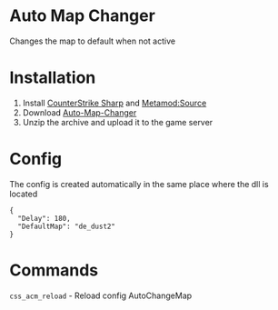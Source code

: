 # Auto Map Changer
 Changes the map to default when not active

# Installation
1. Install [CounterStrike Sharp](https://github.com/roflmuffin/CounterStrikeSharp) and [Metamod:Source](https://www.sourcemm.net/downloads.php/?branch=master)
3. Download [Auto-Map-Changer]([https://github.com/partiusfabaa/cs2-advertisement/releases/tag/v1.0.1](https://github.com/skaen/Auto-Map-Changer/releases))
4. Unzip the archive and upload it to the game server

# Config
The config is created automatically in the same place where the dll is located
```
{
  "Delay": 180,
  "DefaultMap": "de_dust2"
}
```
# Commands
`css_acm_reload` - Reload config AutoChangeMap
